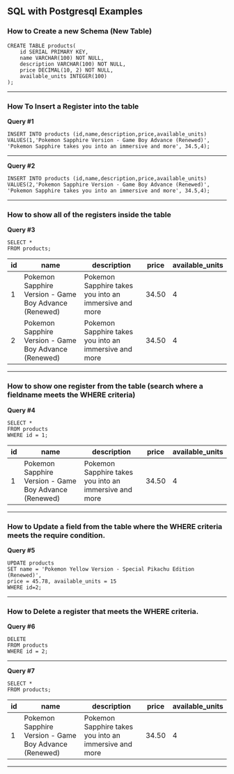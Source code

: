 ## SQL with Postgresql Examples

### How to Create a new Schema (New Table)

    CREATE TABLE products(
    	id SERIAL PRIMARY KEY,
      	name VARCHAR(100) NOT NULL,
      	description VARCHAR(100) NOT NULL,
      	price DECIMAL(10, 2) NOT NULL,
      	available_units INTEGER(100)
    );

---

### How To Insert a Register into the table

**Query #1**

    INSERT INTO products (id,name,description,price,available_units) VALUES(1,'Pokemon Sapphire Version - Game Boy Advance (Renewed)', 'Pokemon Sapphire takes you into an immersive and more', 34.5,4);

---

**Query #2**

    INSERT INTO products (id,name,description,price,available_units) VALUES(2,'Pokemon Sapphire Version - Game Boy Advance (Renewed)', 'Pokemon Sapphire takes you into an immersive and more', 34.5,4);

---

### How to show all of the registers inside the table

**Query #3**

    SELECT *
    FROM products;

| id  | name                                                  | description                                           | price | available_units |
| --- | ----------------------------------------------------- | ----------------------------------------------------- | ----- | --------------- |
| 1   | Pokemon Sapphire Version - Game Boy Advance (Renewed) | Pokemon Sapphire takes you into an immersive and more | 34.50 | 4               |
| 2   | Pokemon Sapphire Version - Game Boy Advance (Renewed) | Pokemon Sapphire takes you into an immersive and more | 34.50 | 4               |

---

### How to show one register from the table (search where a fieldname meets the WHERE criteria)

**Query #4**

    SELECT *
    FROM products
    WHERE id = 1;

| id  | name                                                  | description                                           | price | available_units |
| --- | ----------------------------------------------------- | ----------------------------------------------------- | ----- | --------------- |
| 1   | Pokemon Sapphire Version - Game Boy Advance (Renewed) | Pokemon Sapphire takes you into an immersive and more | 34.50 | 4               |

---

### How to Update a field from the table where the WHERE criteria meets the require condition.

**Query #5**

    UPDATE products
    SET name = 'Pokemon Yellow Version - Special Pikachu Edition (Renewed)',
    price = 45.78, available_units = 15
    WHERE id=2;

---

### How to Delete a register that meets the WHERE criteria.

**Query #6**

    DELETE
    FROM products
    WHERE id = 2;

---

**Query #7**

    SELECT *
    FROM products;

| id  | name                                                  | description                                           | price | available_units |
| --- | ----------------------------------------------------- | ----------------------------------------------------- | ----- | --------------- |
| 1   | Pokemon Sapphire Version - Game Boy Advance (Renewed) | Pokemon Sapphire takes you into an immersive and more | 34.50 | 4               |

---
